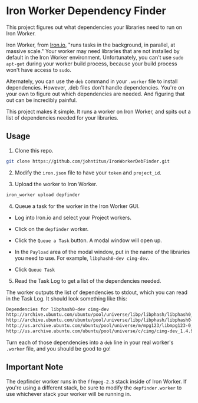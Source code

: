 Iron Worker Dependency Finder
=========

This project figures out what dependencies your libraries need to run on Iron Worker.

Iron Worker, from [Iron.io](http://http://www.iron.io/), "runs tasks in the background, in parallel, at massive scale."  Your worker may need libraries that are not installed by default in the Iron Worker environment. Unfortunately, you can't use `sudo apt-get` during your worker build process, because your build process won't have access to `sudo`.

Alternately, you can use the `deb` command in your `.worker` file to install dependencies. However, .deb files don't handle dependencies. You're on your own to figure out which dependencies are needed. And figuring that out can be incredibly painful.

This project makes it simple. It runs a worker on Iron Worker, and spits out a list of dependencies needed for your libraries.

## Usage
1) Clone this repo.

```bash
git clone https://github.com/johntitus/IronWorkerDebFinder.git
```

2) Modify the `iron.json` file to have your `token` and `project_id`.

3) Upload the worker to Iron Worker.

```bash
iron_worker upload depfinder
```

4) Queue a task for the worker in the Iron Worker GUI.

- Log into Iron.io and select your Project workers.

- Click on the `depfinder` worker.

- Click the `Queue a Task` button. A modal window will open up.

- In the `Payload` area of the modal window, put in the name of the libraries you need to use. For example, `libphash0-dev cimg-dev`.

- Click `Queue Task`

5) Read the Task Log to get a list of the dependencies needed.

The worker outputs the list of dependencies to stdout, which you can read in the Task Log.  It should look something like this:

```bash
Dependencies for libphash0-dev cimg-dev
http://archive.ubuntu.com/ubuntu/pool/universe/libp/libphash/libphash0_0.9.4-1.2_amd64.deb
http://archive.ubuntu.com/ubuntu/pool/universe/libp/libphash/libphash0-dev_0.9.4-1.2_amd64.deb
http://us.archive.ubuntu.com/ubuntu/pool/universe/m/mpg123/libmpg123-0_1.15.3-1ubuntu1_amd64.deb
http://us.archive.ubuntu.com/ubuntu/pool/universe/c/cimg/cimg-dev_1.4.9-2build2_all.deb
```

Turn each of those dependencies into a `deb` line in your real worker's `.worker` file, and you should be good to go!

## Important Note

The depfinder worker runs in the `ffmpeg-2.3` stack inside of Iron Worker. If you're using a different stack, be sure to modify the `depfinder.worker` to use whichever stack your worker will be running in.